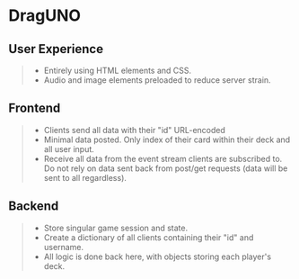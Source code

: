 # DragUNO

## User Experience
>- Entirely using HTML elements and CSS.
>- Audio and image elements preloaded to reduce server strain.

## Frontend
>- Clients send all data with their "id" URL-encoded
>- Minimal data posted. Only index of their card within their deck and all user input.
>- Receive all data from the event stream clients are subscribed to. Do not rely on data sent back from post/get requests (data will be sent to all regardless).

## Backend
>- Store singular game session and state.
>- Create a dictionary of all clients containing their "id" and username.
>- All logic is done back here, with objects storing each player's deck.